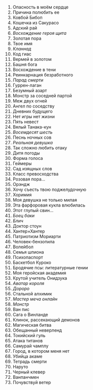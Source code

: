 1. Опасность в моём сердце 
2. Причина полюбить ее
3. Ковбой Бибоп 
4. Кошечка из Сакурасо
5. Адский рай
6. *Восхождение героя щита*
7. Золотая пора
8. Твое имя
9. *Кланнад*
10. Код гиас
11. Вермей в золотом
12. Башня бога
13. Восхождение в тени
14. Реинкарнация безработного
15. *Парад смерти*
16. Гуррен-лаган
17. Безумный азарт
18. Монстр за соседней партой
19. Меж двух огней
20. Ангел по соседству
21. Дневних будущего
22. Нет игры нет жизни
23. Пять невест
24. Вялый Танака-кун
25. *Восемдесят шесть*
26. Песнь ночных сов
27. *Реальная девушка*
28. Так сложно любить отаку
29. Дитя погоды
30. Форма голоса
31. Геймеры
32. Сад изящных слов
33. Класс превосходства
34. Розовая пора...
35. Орэндж
36. Хочу съесть твою поджелудочную
37. Хоримия
38. Моя девушка не только милая
39. Эта фарфоровая кукла влюбилась
40. Этот глупый свин...
41. *Боец баки*
42. *Блич*
43. Доктор стоун
44. Хантер×Хантер
45. Патриотизм Мориарти
46. Человек-бензопила
47. Волейбол
48. Семья шпиона
49. Психопаспорт
50. Баскетбол Куроко
51. Бродячие псы: литературные гении
52. Моя геройская академия
53. Крутой учитель Онидзука
54. *Аватар короля*
55. *Дороро*
56. Стальной алхимик
57. *Мастер меча онлайн*
58. *Монстр*
59. Ван пис
60. Сага о Винланде
61. Клинок, рассекающий демонов
62. Магическая битва
63. Обещанный неверленд
64. Токийский гуль
65. Атака титанов
66. Самурай чамплу
67. Город, в котором меня нет
68. Убийца акаме
69. Тетрадь смерти
70. Наруто
71. Черный клевер
72. Ванпанчмен
73. Почувствуй ветер